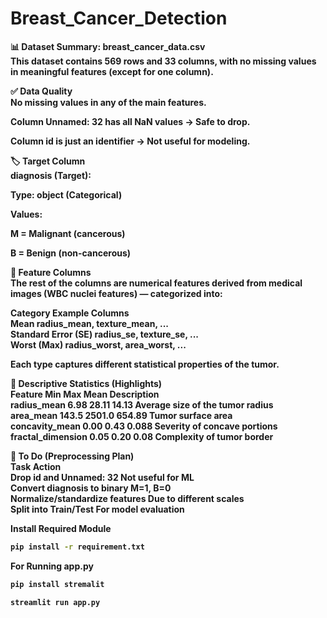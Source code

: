 # Breast_Cancer_Detection
<b>
📊 Dataset Summary: breast_cancer_data.csv <br>
This dataset contains 569 rows and 33 columns, with no missing values in meaningful features (except for one column).<br>

✅ Data Quality<br>
No missing values in any of the main features.<br>

Column Unnamed: 32 has all NaN values → Safe to drop.<br>

Column id is just an identifier → Not useful for modeling.<br>

🏷️ Target Column<br>
diagnosis (Target):<br>

Type: object (Categorical)<br>

Values:<br>

M = Malignant (cancerous)<br>

B = Benign (non-cancerous)<br>

📐 Feature Columns<br>
The rest of the columns are numerical features derived from medical images (WBC nuclei features) — categorized into:<br>

Category	Example Columns<br>
Mean	radius_mean, texture_mean, ...<br>
Standard Error (SE)	radius_se, texture_se, ...<br>
Worst (Max)	radius_worst, area_worst, ...<br>

Each type captures different statistical properties of the tumor.<br>

📌 Descriptive Statistics (Highlights)<br>
Feature	Min	Max	Mean	Description<br>
radius_mean	6.98	28.11	14.13	Average size of the tumor radius<br>
area_mean	143.5	2501.0	654.89	Tumor surface area<br>
concavity_mean	0.00	0.43	0.088	Severity of concave portions<br>
fractal_dimension	0.05	0.20	0.08	Complexity of tumor border<br>

📌 To Do (Preprocessing Plan)<br>
Task	Action<br>
Drop id and Unnamed: 32	Not useful for ML<br>
Convert diagnosis to binary	M=1, B=0<br>
Normalize/standardize features	Due to different scales<br>
Split into Train/Test	For model evaluation<br>

<b> Install Required Module </b><br>

```bash
pip install -r requirement.txt
```

<b> For Running app.py </b><br>

```bash
pip install stremalit
```

``` bash
streamlit run app.py
```
